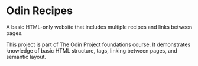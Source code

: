 # Odin Recipes

A basic HTML-only website that includes multiple recipes and links between pages.

This project is part of The Odin Project foundations course. It demonstrates knowledge of basic HTML structure, tags, linking between pages, and semantic layout.
